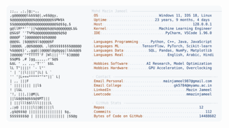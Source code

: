 <picture>
  <source srcset="https://raw.githubusercontent.com/mmazinjameel/mmazinjameel/main/dark_mode.svg?v=1754734229" media="(prefers-color-scheme: dark)">
  <img src="https://raw.githubusercontent.com/mmazinjameel/mmazinjameel/main/light_mode.svg?v=1754734229">
</picture>

